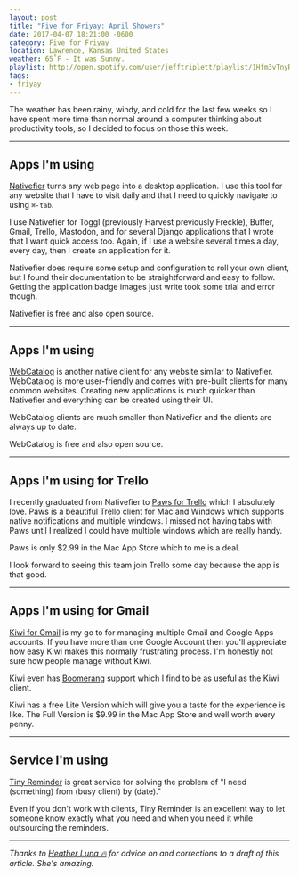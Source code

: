 ```yaml
---
layout: post
title: "Five for Friyay: April Showers"
date: 2017-04-07 18:21:00 -0600
category: Five for Friyay
location: Lawrence, Kansas United States
weather: 65˚F - It was Sunny.
playlist: http://open.spotify.com/user/jefftriplett/playlist/1Hfm3vTnyRlga1sKLVw1hq
tags:
- friyay
---
```


The weather has been rainy, windy, and cold for the last few weeks so I have spent more time than normal around a computer  thinking about productivity tools, so I decided to focus on those this week.

----

## Apps I'm using

[Nativefier](https://github.com/jiahaog/nativefier) turns any web page into a desktop application. I use this tool for any website that I have to visit daily and that I need to quickly navigate to using `⌘-tab`. 

I use Nativefier for Toggl (previously Harvest previously Freckle), Buffer, Gmail, Trello, Mastodon, and for several Django applications that I wrote that I want quick access too. Again, if I use a website several times a day, every day,  then I create an application for it.

Nativefier does require some setup and configuration to roll your own client, but I found their documentation to be straightforward and easy to follow. Getting the application badge images just write took some trial and error though. 

Nativefier is free and also open source.

----

## Apps I'm using

[WebCatalog](https://getwebcatalog.com/) is another native client for any website similar to Nativefier. WebCatalog is more user-friendly and comes with pre-built clients for many common websites. Creating new applications is much quicker than Nativefier and everything can be created using their UI.

WebCatalog clients are much smaller than Nativefier and the clients are always up to date.

WebCatalog is free and also open source.

----

## Apps I'm using for Trello

I recently graduated from Nativefier to [Paws for Trello](http://friendlyfox.es/pawsfortrello/) which I absolutely love. Paws is a beautiful Trello client for Mac and Windows which supports native notifications and multiple windows. I missed not having tabs with Paws until I realized I could have multiple windows which are really handy. 

Paws is only $2.99 in the Mac App Store which to me is a deal. 

I look forward to seeing this team join Trello some day because the app is that good.

----

## Apps I'm using for Gmail

[Kiwi for Gmail](http://www.kiwiforgmail.com/) is my go to for managing multiple Gmail and Google Apps accounts. If you have more than one Google Account then you'll appreciate how easy Kiwi makes this normally frustrating process. I'm honestly not sure how people manage without Kiwi. 

Kiwi even has [Boomerang](http://www.boomeranggmail.com/) support which I find to be as useful as the Kiwi client.

Kiwi has a free Lite Version which will give you a taste for the experience is like. The Full Version is $9.99 in the Mac App Store and well worth every penny.

----

## Service I'm using

[Tiny Reminder](http://tinyreminder.com/) is great service for solving the problem of "I need (something) from (busy client) by (date)." 

Even if you don't work with clients, Tiny Reminder is an excellent way to let someone know exactly what you need and when you need it while outsourcing the reminders. 

----

*Thanks to [Heather Luna :fire:](https://twitter.com/h34th3r329) for advice on and corrections to a draft of this article. She's amazing.*
